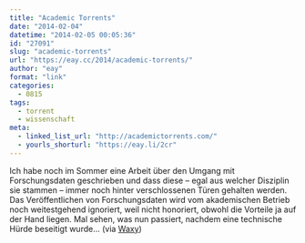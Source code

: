 ```yaml
---
title: "Academic Torrents"
date: "2014-02-04"
datetime: "2014-02-05 00:05:36"
id: "27091"
slug: "academic-torrents"
url: "https://eay.cc/2014/academic-torrents/"
author: "eay"
format: "link"
categories:
  - 0815
tags:
  - torrent
  - wissenschaft
meta:
  - linked_list_url: "http://academictorrents.com/"
  - yourls_shorturl: "https://eay.li/2cr"
---
```


Ich habe noch im Sommer eine Arbeit über den Umgang mit Forschungsdaten geschrieben und dass diese – egal aus welcher Disziplin sie stammen – immer noch hinter verschlossenen Türen gehalten werden. Das Veröffentlichen von Forschungsdaten wird vom akademischen Betrieb noch weitestgehend ignoriert, weil nicht honoriert, obwohl die Vorteile ja auf der Hand liegen. Mal sehen, was nun passiert, nachdem eine technische Hürde beseitigt wurde... (via [Waxy](http://waxy.org/links/))
